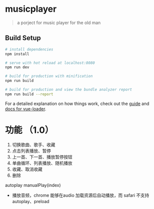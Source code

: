 # musicplayer

> a porject for music player for the old man

## Build Setup

``` bash
# install dependencies
npm install

# serve with hot reload at localhost:8080
npm run dev

# build for production with minification
npm run build

# build for production and view the bundle analyzer report
npm run build --report
```

For a detailed explanation on how things work, check out the [guide](http://vuejs-templates.github.io/webpack/) and [docs for vue-loader](http://vuejs.github.io/vue-loader).


# 功能 （1.0）
1. 切换歌曲、歌手、收藏
2. 点击列表播放、暂停
3. 上一首、下一首、播放暂停按钮
4. 单曲循环、列表播放、随机播放
5. 收藏、取消收藏
6. 删除

autoplay
manualPlay(index)



- 播放音频，chrome  能够在audio 加载资源后自动播放，而 safari 不支持 autoplay、preload 